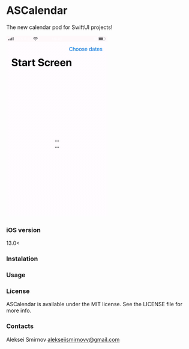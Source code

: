 # ASCalendar
The new calendar pod for SwiftUI projects!

![](https://github.com/smirnovaleksei/ASCalendar/blob/master/video-calendar.gif)
### iOS version 
13.0<

### Instalation

### Usage

### License
ASCalendar is available under the MIT license. See the LICENSE file for more info.

### Contacts

Aleksei Smirnov
alekseiismirnovv@gmail.com
